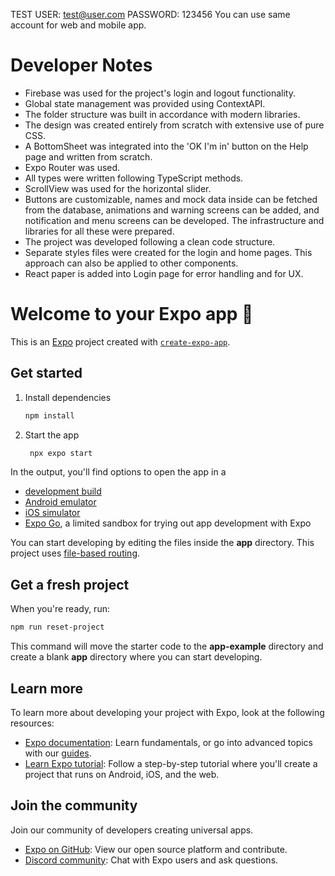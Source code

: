 TEST USER: test@user.com
PASSWORD: 123456
You can use same account for web and mobile app.

# Developer Notes

- Firebase was used for the project's login and logout functionality.
- Global state management was provided using ContextAPI.
- The folder structure was built in accordance with modern libraries.
- The design was created entirely from scratch with extensive use of pure CSS.
- A BottomSheet was integrated into the 'OK I'm in' button on the Help page and written from scratch.
- Expo Router was used.
- All types were written following TypeScript methods.
- ScrollView was used for the horizontal slider.
- Buttons are customizable, names and mock data inside can be fetched from the database, animations and warning screens can be added, and notification and menu screens can be developed. The infrastructure and libraries for all these were prepared.
- The project was developed following a clean code structure.
- Separate styles files were created for the login and home pages. This approach can also be applied to other components.
- React paper is added into Login page for error handling and for UX.

# Welcome to your Expo app 👋

This is an [Expo](https://expo.dev) project created with [`create-expo-app`](https://www.npmjs.com/package/create-expo-app).

## Get started

1. Install dependencies

   ```bash
   npm install
   ```

2. Start the app

   ```bash
    npx expo start
   ```

In the output, you'll find options to open the app in a

- [development build](https://docs.expo.dev/develop/development-builds/introduction/)
- [Android emulator](https://docs.expo.dev/workflow/android-studio-emulator/)
- [iOS simulator](https://docs.expo.dev/workflow/ios-simulator/)
- [Expo Go](https://expo.dev/go), a limited sandbox for trying out app development with Expo

You can start developing by editing the files inside the **app** directory. This project uses [file-based routing](https://docs.expo.dev/router/introduction).

## Get a fresh project

When you're ready, run:

```bash
npm run reset-project
```

This command will move the starter code to the **app-example** directory and create a blank **app** directory where you can start developing.

## Learn more

To learn more about developing your project with Expo, look at the following resources:

- [Expo documentation](https://docs.expo.dev/): Learn fundamentals, or go into advanced topics with our [guides](https://docs.expo.dev/guides).
- [Learn Expo tutorial](https://docs.expo.dev/tutorial/introduction/): Follow a step-by-step tutorial where you'll create a project that runs on Android, iOS, and the web.

## Join the community

Join our community of developers creating universal apps.

- [Expo on GitHub](https://github.com/expo/expo): View our open source platform and contribute.
- [Discord community](https://chat.expo.dev): Chat with Expo users and ask questions.
